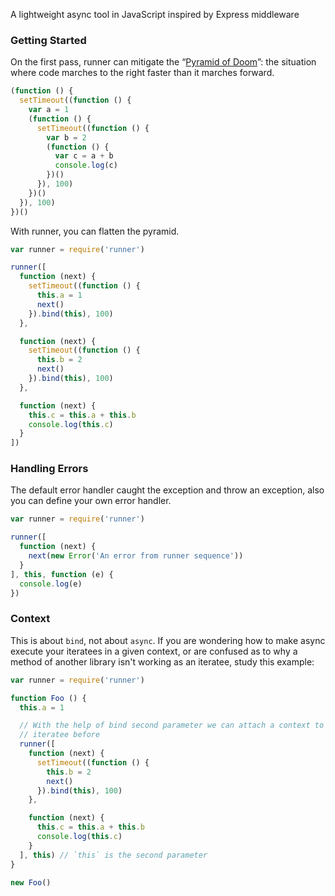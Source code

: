 A lightweight async tool in JavaScript inspired by Express middleware


### Getting Started

On the first pass, runner can mitigate the “[Pyramid of
Doom](http://calculist.org/blog/2011/12/14/why-coroutines-wont-work-on-the-web/)”: the situation where code marches to the right faster
than it marches forward.

```js
(function () {
  setTimeout((function () {
    var a = 1
    (function () {
      setTimeout((function () {
        var b = 2
        (function () {
          var c = a + b
          console.log(c)
        })()
      }), 100)
    })()
  }), 100)
})()
```

With runner, you can flatten the pyramid.

```js
var runner = require('runner')

runner([
  function (next) {
    setTimeout((function () {
      this.a = 1
      next()
    }).bind(this), 100)
  },

  function (next) {
    setTimeout((function () {
      this.b = 2
      next()
    }).bind(this), 100)
  },

  function (next) {
    this.c = this.a + this.b
    console.log(this.c)
  }
])
```


### Handling Errors

The default error handler caught the exception and throw an exception,
also you can define your own error handler.


```js
var runner = require('runner')

runner([
  function (next) {
    next(new Error('An error from runner sequence'))
  }
], this, function (e) {
  console.log(e)
})
```


### Context

This is about `bind`, not about `async`. If you are wondering how to make async
execute your iteratees in a given context, or are confused as to why a method
of another library isn't working as an iteratee, study this example:

```js
var runner = require('runner')

function Foo () {
  this.a = 1

  // With the help of bind second parameter we can attach a context to the
  // iteratee before
  runner([
    function (next) {
      setTimeout((function () {
        this.b = 2
        next()
      }).bind(this), 100)
    },

    function (next) {
      this.c = this.a + this.b
      console.log(this.c)
    }
  ], this) // `this` is the second parameter
}

new Foo()
```
